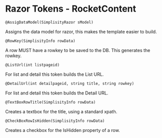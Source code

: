 ﻿# Razor Tokens - RocketContent

```
@AssigDataModel(SimplisityRazor sModel)
```
Assigns the data model for razor, this makes the template easier to build.

```
@RowKey(SimplisityInfo rowData)
```
A row MUST have a rowkey to be saved to the DB.  This generates the rowkey.

```
@ListUrl(int listpageid)
```
For list and detail this token builds the List URL.

```
@DetailUrl(int detailpageid, string title, string rowkey)
```
For list and detail this token builds the Detail URL.

```
@TextBoxRowTitle(SimplisityInfo rowData)
```
Creates a textbox for the title, using a standard xpath.

```
@CheckBoxRowIsHidden(SimplisityInfo rowData)
```
Creates a checkbox for the IsHidden property of a row.
